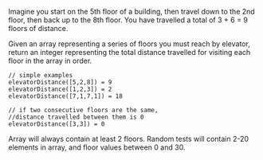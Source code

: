 Imagine you start on the 5th floor of a building, then travel down to the 2nd floor, then back up to the 8th floor. You have travelled a total of 3 + 6 = 9 floors of distance.

Given an array representing a series of floors you must reach by elevator, return an integer representing the total distance travelled for visiting each floor in the array in order. 

```
// simple examples
elevatorDistance([5,2,8]) = 9
elevatorDistance([1,2,3]) = 2
elevatorDistance([7,1,7,1]) = 18

// if two consecutive floors are the same,
//distance travelled between them is 0
elevatorDistance([3,3]) = 0
```

Array will always contain at least 2 floors. Random tests will contain 2-20 elements in array, and floor values between 0 and 30.
